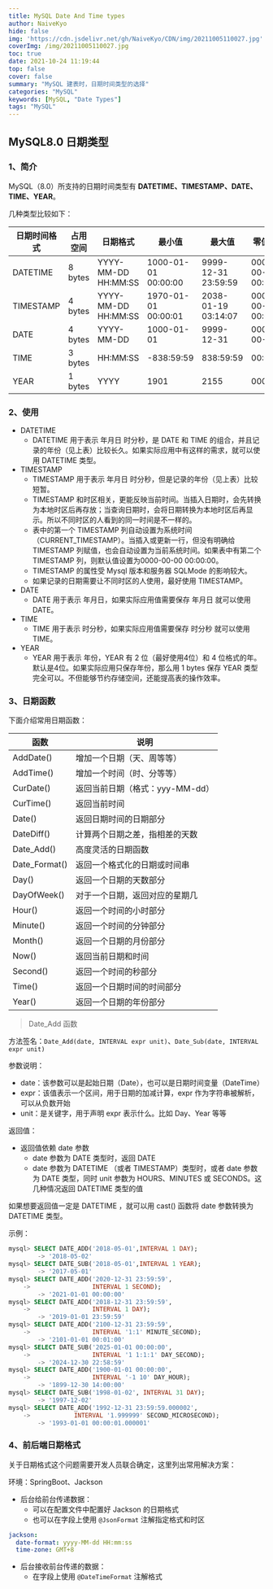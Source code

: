 ```yaml
---
title: MySQL Date And Time types
author: NaiveKyo
hide: false
img: 'https://cdn.jsdelivr.net/gh/NaiveKyo/CDN/img/20211005110027.jpg'
coverImg: /img/20211005110027.jpg
toc: true
date: 2021-10-24 11:19:44
top: false
cover: false
summary: "MySQL 建表时，日期时间类型的选择"
categories: "MySQL"
keywords: [MySQL, "Date Types"]
tags: "MySQL"
---
```


## MySQL8.0 日期类型

### 1、简介

MySQL（8.0）所支持的日期时间类型有 **DATETIME、TIMESTAMP、DATE、TIME、YEAR**。



几种类型比较如下：

| 日期时间格式 | 占用空间 | 日期格式            | 最小值              | 最大值              | 零值表示            |
| ------------ | -------- | ------------------- | ------------------- | ------------------- | ------------------- |
| DATETIME     | 8 bytes  | YYYY-MM-DD HH:MM:SS | 1000-01-01 00:00:00 | 9999-12-31 23:59:59 | 0000-00-00 00:00:00 |
| TIMESTAMP    | 4 bytes  | YYYY-MM-DD HH:MM:SS | 1970-01-01 00:00:01 | 2038-01-19 03:14:07 | 0000-00-00 00:00:00 |
| DATE         | 4 bytes  | YYYY-MM-DD          | 1000-01-01          | 9999-12-31          | 0000-00-00          |
| TIME         | 3 bytes  | HH:MM:SS            | -838:59:59          | 838:59:59           | 00:00:00            |
| YEAR         | 1 bytes  | YYYY                | 1901                | 2155                | 0000                |



### 2、使用

- DATETIME
  - DATETIME 用于表示 年月日 时分秒，是 DATE 和 TIME 的组合，并且记录的年份（见上表）比较长久。如果实际应用中有这样的需求，就可以使用 DATETIME 类型。
- TIMESTAMP
  - TIMESTAMP 用于表示 年月日 时分秒，但是记录的年份（见上表）比较短暂。
  - TIMESTAMP 和时区相关，更能反映当前时间。当插入日期时，会先转换为本地时区后再存放；当查询日期时，会将日期转换为本地时区后再显示。所以不同时区的人看到的同一时间是不一样的。
  - 表中的第一个 TIMESTAMP 列自动设置为系统时间（CURRENT_TIMESTAMP）。当插入或更新一行，但没有明确给 TIMESTAMP 列赋值，也会自动设置为当前系统时间。如果表中有第二个 TIMESTAMP 列，则默认值设置为0000-00-00 00:00:00。
  - TIMESTAMP 的属性受 Mysql 版本和服务器 SQLMode 的影响较大。
  - 如果记录的日期需要让不同时区的人使用，最好使用 TIMESTAMP。
- DATE
  - DATE 用于表示 年月日，如果实际应用值需要保存 年月日 就可以使用 DATE。
- TIME
  - TIME 用于表示 时分秒，如果实际应用值需要保存 时分秒 就可以使用 TIME。
- YEAR
  - YEAR 用于表示 年份，YEAR 有 2 位（最好使用4位）和 4 位格式的年。 默认是4位。如果实际应用只保存年份，那么用 1 bytes 保存 YEAR 类型完全可以。不但能够节约存储空间，还能提高表的操作效率。



### 3、日期函数

下面介绍常用日期函数：

| 函数          | 说明                            |
| ------------- | ------------------------------- |
| AddDate()     | 增加一个日期（天、周等等）      |
| AddTime()     | 增加一个时间（时、分等等）      |
| CurDate()     | 返回当前日期（格式：yyy-MM-dd） |
| CurTime()     | 返回当前时间                    |
| Date()        | 返回日期时间的日期部分          |
| DateDiff()    | 计算两个日期之差，指相差的天数  |
| Date_Add()    | 高度灵活的日期函数              |
| Date_Format() | 返回一个格式化的日期或时间串    |
| Day()         | 返回一个日期的天数部分          |
| DayOfWeek()   | 对于一个日期，返回对应的星期几  |
| Hour()        | 返回一个时间的小时部分          |
| Minute()      | 返回一个时间的分钟部分          |
| Month()       | 返回一个日期的月份部分          |
| Now()         | 返回当前日期和时间              |
| Second()      | 返回一个时间的秒部分            |
| Time()        | 返回一个日期时间的时间部分      |
| Year()        | 返回一个日期的年份部分          |



> Date_Add 函数

方法签名：`Date_Add(date, INTERVAL expr unit)`、`Date_Sub(date, INTERVAL expr unit)`

参数说明：

- date：该参数可以是起始日期（Date），也可以是日期时间变量（DateTime）
- expr：该值表示一个区间，用于日期的加减计算，expr 作为字符串被解析，可以从负数开始
- unit：是关键字，用于声明 expr 表示什么。比如 Day、Year 等等

返回值：

- 返回值依赖 date 参数
  - date 参数为 DATE 类型时，返回 DATE
  - date 参数为 DATETIME （或者 TIMESTAMP）类型时，或者 date 参数为 DATE 类型，同时 unit 参数为 HOURS、MINUTES 或 SECONDS。这几种情况返回 DATETIME 类型的值

如果想要返回值一定是 DATETIME ，就可以用 cast() 函数将 date 参数转换为 DATETIME 类型。



示例：

```sql
mysql> SELECT DATE_ADD('2018-05-01',INTERVAL 1 DAY);
        -> '2018-05-02'
mysql> SELECT DATE_SUB('2018-05-01',INTERVAL 1 YEAR);
        -> '2017-05-01'
mysql> SELECT DATE_ADD('2020-12-31 23:59:59',
    ->                 INTERVAL 1 SECOND);
        -> '2021-01-01 00:00:00'
mysql> SELECT DATE_ADD('2018-12-31 23:59:59',
    ->                 INTERVAL 1 DAY);
        -> '2019-01-01 23:59:59'
mysql> SELECT DATE_ADD('2100-12-31 23:59:59',
    ->                 INTERVAL '1:1' MINUTE_SECOND);
        -> '2101-01-01 00:01:00'
mysql> SELECT DATE_SUB('2025-01-01 00:00:00',
    ->                 INTERVAL '1 1:1:1' DAY_SECOND);
        -> '2024-12-30 22:58:59'
mysql> SELECT DATE_ADD('1900-01-01 00:00:00',
    ->                 INTERVAL '-1 10' DAY_HOUR);
        -> '1899-12-30 14:00:00'
mysql> SELECT DATE_SUB('1998-01-02', INTERVAL 31 DAY);
        -> '1997-12-02'
mysql> SELECT DATE_ADD('1992-12-31 23:59:59.000002',
    ->            INTERVAL '1.999999' SECOND_MICROSECOND);
        -> '1993-01-01 00:00:01.000001'
```



### 4、前后端日期格式

关于日期格式这个问题需要开发人员联合确定，这里列出常用解决方案：

环境：SpringBoot、Jackson

- 后台给前台传递数据：
  - 可以在配置文件中配置好 Jackson 的日期格式
  - 也可以在字段上使用 `@JsonFormat` 注解指定格式和时区

```yaml
jackson:
  date-format: yyyy-MM-dd HH:mm:ss
  time-zone: GMT+8
```

- 后台接收前台传递的数据：
  - 在字段上使用 `@DateTimeFormat`  注解格式
